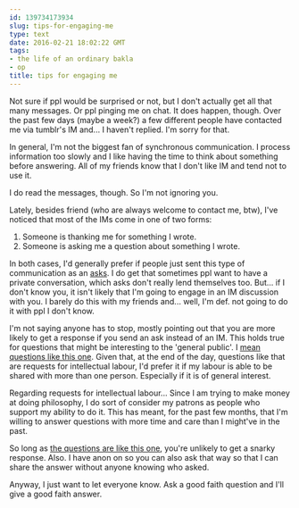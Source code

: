 ```yaml
---
id: 139734173934
slug: tips-for-engaging-me
type: text
date: 2016-02-21 18:02:22 GMT
tags:
- the life of an ordinary bakla
- op
title: tips for engaging me
---
```

Not sure if ppl would be surprised or not, but I don't actually get all that many messages. Or ppl pinging me on chat. It does happen, though. Over the past few days (maybe a week?) a few different people have contacted me via tumblr's IM and... I haven't replied. I'm sorry for that.

In general, I'm not the biggest fan of synchronous communication. I process information too slowly and I like having the time to think about something before answering. All of my friends know that I don't like IM and tend not to use it.

I do read the messages, though. So I'm not ignoring you.

Lately, besides friend (who are always welcome to contact me, btw), I've noticed that most of the IMs come in one of two forms:

1. Someone is thanking me for something I wrote. 
2. Someone is asking me a question about something I wrote.

In both cases, I'd generally prefer if people just sent this type of communication as an [asks][ask]. I do get that sometimes ppl want to have a private conversation, which asks don't really lend themselves too. But... if I don't know you, it isn't likely that I'm going to engage in an IM discussion with you. I barely do this with my friends and... well, I'm def. not going to do it with ppl I don't know.

I'm not saying anyone has to stop, mostly pointing out that you are more likely to get a response if you send an ask instead of an IM. This holds true for questions that might be interesting to the 'general public'. I [mean questions like this one][q]. Given that, at the end of the day, questions like that are requests for intellectual labour, I'd prefer it if my labour is able to be shared with more than one person. Especially if it is of general interest. 

Regarding requests for intellectual labour... Since I am trying to make money at doing philosophy, I do sort of consider my patrons as people who support my ability to do it. This has meant, for the past few months, that I'm willing to answer questions with more time and care than I might've in the past.

So long as [the questions are like this one][q], you're unlikely to get a snarky response. Also. I have anon on so you can also ask that way so that I can share the answer without anyone knowing who asked.

Anyway, I just want to let everyone know. Ask a good faith question and I'll give a good faith answer.

[ask]: http://mxb.ca/ask
[q]: http://syx.pw/1WBlAGp